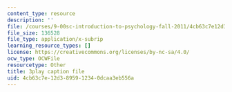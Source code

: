 ```yaml
---
content_type: resource
description: ''
file: /courses/9-00sc-introduction-to-psychology-fall-2011/4cb63c7e12d3895912340dcaa3eb556a_syXplPKQb_o.srt
file_size: 136528
file_type: application/x-subrip
learning_resource_types: []
license: https://creativecommons.org/licenses/by-nc-sa/4.0/
ocw_type: OCWFile
resourcetype: Other
title: 3play caption file
uid: 4cb63c7e-12d3-8959-1234-0dcaa3eb556a
---
```

